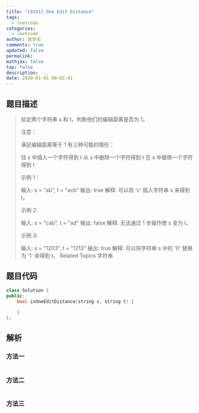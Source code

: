 ```yaml
---
title: "[0161] One Edit Distance"
tags:
  - leetcode
categories:
  - leetcode
author: 张学志
comments: true
updated: false
permalink:
mathjax: false
top: false
description: ...
date: 2020-01-01 00:02:41
---
```


## 题目描述

> 给定两个字符串 s 和 t，判断他们的编辑距离是否为 1。 
> 
> 注意： 
> 
> 满足编辑距离等于 1 有三种可能的情形： 
> 
> 
> 往 s 中插入一个字符得到 t 
> 从 s 中删除一个字符得到 t 
> 在 s 中替换一个字符得到 t 
> 
> 
> 示例 1： 
> 
> 输入: s = "ab", t = "acb"
> 输出: true
> 解释: 可以将 'c' 插入字符串 s 来得到 t。
> 
> 
> 示例 2: 
> 
> 输入: s = "cab", t = "ad"
> 输出: false
> 解释: 无法通过 1 步操作使 s 变为 t。 
> 
> 示例 3: 
> 
> 输入: s = "1203", t = "1213"
> 输出: true
> 解释: 可以将字符串 s 中的 '0' 替换为 '1' 来得到 t。 
> Related Topics 字符串

## 题目代码

```cpp
class Solution {
public:
    bool isOneEditDistance(string s, string t) {
        
    }
};
```

## 解析

### 方法一

```cpp

```

### 方法二

```cpp

```

### 方法三

```cpp

```

